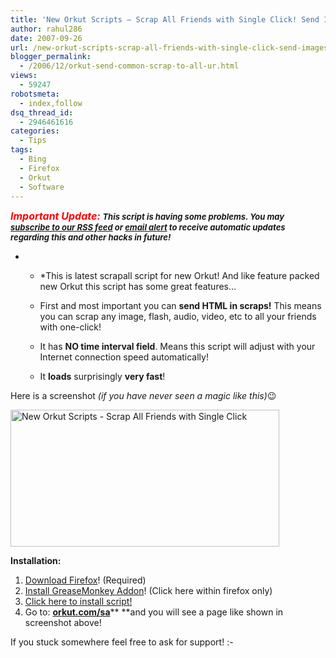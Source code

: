 ```yaml
---
title: 'New Orkut Scripts – Scrap All Friends with Single Click! Send Images, Flash, Audio, Video & More!'
author: rahul286
date: 2007-09-26
url: /new-orkut-scripts-scrap-all-friends-with-single-click-send-images-flash-audio-video-more/
blogger_permalink:
  - /2006/12/orkut-send-common-scrap-to-all-ur.html
views:
  - 59247
robotsmeta:
  - index,follow
dsq_thread_id:
  - 2946461616
categories:
  - Tips
tags:
  - Bing
  - Firefox
  - Orkut
  - Software
---
```

<span style="font-size: small"><em><strong><span style="color: #ff0000;font-size: medium">Important Update:</span></strong> <strong>This script is having some problems. You may </strong></em></span><a href="http://feeds.feedburner.com/rb286" onclick="_gaq.push(['_trackEvent', 'outbound-article', 'http://feeds.feedburner.com/rb286', 'subscribe to our RSS feed']);" ><span style="font-size: small"><strong><em>subscribe to our RSS feed</em></strong></span></a><span style="font-size: small"><strong><em> or </em></strong></span><a href="http://www.feedburner.com/fb/a/emailverifySubmit?feedId=431924" onclick="_gaq.push(['_trackEvent', 'outbound-article', 'http://www.feedburner.com/fb/a/emailverifySubmit?feedId=431924', 'email alert']);" ><span style="font-size: small"><strong><em>email alert</em></strong></span></a><span style="font-size: small"><strong><em> to receive automatic updates regarding this and other hacks in future!</em></strong></span>

* * *This is latest scrapall script for new Orkut! And like feature packed new Orkut this script has some great features&#8230;</p> 

  * First and most important you can **send HTML in scraps!** This means you can scrap any image, flash, audio, video, etc to all your friends with one-click!
  * It has **NO time interval field**. Means this script will adjust with your Internet connection speed automatically!
  * It **loads** surprisingly **very fast**!

Here is a screenshot *(if you have never seen a magic like this)*😉

<img class="wp-image-51266" src="http://cdn.devilsworkshop.org/files/2007/09/neworkutscripts-scrapallfriendswithsingleclick.jpg" alt="New Orkut Scripts - Scrap All Friends with Single Click" width="430" height="219" />

**Installation:**

  1. <a href="http://www.spreadfirefox.com/node&id=199011&t=1" onclick="_gaq.push(['_trackEvent', 'outbound-article', 'http://www.spreadfirefox.com/node&id=199011&t=1', 'Download Firefox']);" >Download Firefox</a>! (Required)
  2. <a href="https://addons.mozilla.org/en-US/firefox/addon/748" onclick="_gaq.push(['_trackEvent', 'outbound-article', 'https://addons.mozilla.org/en-US/firefox/addon/748', 'Install GreaseMonkey Addon']);" >Install GreaseMonkey Addon</a>! (Click here within firefox only)
  3. <a href="http://pub.rtcamp.com/GreaseMonkey/orkutscrapall.user.js" onclick="_gaq.push(['_trackEvent', 'outbound-article', 'http://pub.rtcamp.com/GreaseMonkey/orkutscrapall.user.js', 'Click here to install script!']);" >Click here to install script!</a>
  4. Go to: **<a href="http://www.orkut.com/sa" onclick="_gaq.push(['_trackEvent', 'outbound-article', 'http://www.orkut.com/sa', 'orkut.com/sa']);" >orkut.com/sa</a>**** **and you will see a page like shown in screenshot above!

If you stuck somewhere feel free to ask for support! <img src="http://devilsworkshop.org/wp-includes/images/smilies/simple-smile.png" alt=":-)" class="wp-smiley" style="height: 1em; max-height: 1em;" />

